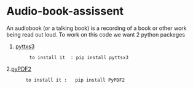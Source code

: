 # Audio-book-assissent
An audiobook (or a talking book) is a recording of a book or other work being read out loud.
To work on this code we want 2 python packeges
1. <a href="https://pypi.org/project/pyttsx3/">pyttxs3</a>



            to install it  : pip install pyttsx3
            
            
2.<a href="https://pypi.org/project/PyPDF2/">pyPDF2</a>


           to install it :   pip install PyPDF2
